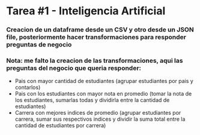 # Tarea #1 - Inteligencia Artificial

### Creacion de un dataframe desde un CSV y otro desde un JSON file, posteriormente hacer transformaciones para responder preguntas de negocio

### Nota: me falto la creacion de las transformaciones, aqui las preguntas del negocio que queria responder:

- Pais con mayor cantidad de estudiantes  (agrupar estudiantes por pais y contarlos)
- Pais con los estudiantes con mayor nota en promedio (tomar la nota de los estudiantes, sumarlas todas y dividirla entre la cantidad de estudiantes)
- Carrera con mejores indices de promedio (agrupar estudiantes por carrera, sumar sus respectivos indices y dividir la suma total entre la cantidad de estudiantes por carrera)

